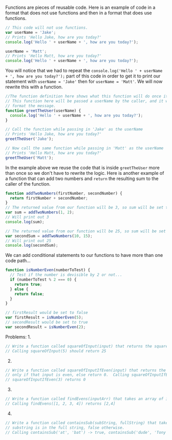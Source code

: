 Functions are pieces of reusable code.  Here is an example of code in a format that does not use functions and then in a format that does use functions.
```javascript
// This code will not use functions.
var userName = 'Jake';
// Prints 'Hello Jake, how are you today?'
console.log('Hello ' + userName + ', how are you today?');

userName = 'Matt';
// Prints 'Hello Matt, how are you today?'
console.log('Hello ' + userName + ', how are you today?');
```

You will notice that we had to repeat the `console.log('Hello ' + userName + ', how are you today?');` part of this code in order
to get it to print our statement with `userName = 'Jake'` then for `userName = 'Matt'`.  We will now rewrite this with a function.

```javascript
//The function definition here shows what this function will do once it is called.
// This function here will be passed a userName by the caller, and it will be used to
// format the message.
function greetTheUser(userName) {
  console.log('Hello ' + userName + ', how are you today?');
}

// Call the function while passing in 'Jake' as the userName
// Prints 'Hello Jake, how are you today?'
greetTheUser('Jake');

// Now call the same function while passing in 'Matt' as the userName
// Prints 'Hello Matt, how are you today?'
greetTheUser('Matt');
```

In the example above we reuse the code that is inside `greetTheUser` more than once so we don't have to rewrite the logic.
Here is another example of a function that can add two numbers and `return` the resulting sum to the caller of the function.

```javascript
function addTwoNumbers(firstNumber, secondNumber) {
  return firstNumber + secondNumber;
}
// The returned value from our function will be 3, so sum will be set to 3 here
var sum = addTwoNumbers(1, 2);
// Will print out 3
console.log(sum);

// The returned value from our function will be 25, so sum will be set to 25 here
var secondSum = addTwoNumbers(10, 15);
// Will print out 25
console.log(secondSum);
```

We can add conditional statements to our functions to have more than one code path...
```javascript
function isNumberEven(numberToTest) {
  // Test if the number is devisible by 2 or not...
  if (numberToTest % 2 === 0) {
    return true;
  } else {
    return false;
  }
}

// firstResult would be set to false
var firstResult = isNumberEven(5);
// secondResult would be set to true
var secondResult = isNumberEven(2);
```

Problems:
1.
```javascript
// Write a function called squareOfInput(input) that returns the square of the input.
// Calling squareOfInput(5) should return 25
```
2.
```javascript
// Write a function called squareOfInputIfEven(input) that returns the square of the input
// only if that input is even, else return 0.  Calling squareOfInputIfEven(2) returns 4
// squareOfInputIfEven(3) returns 0
```
3.
```javascript
// Write a function called findEvens(inputArr) that takes an array of ints and returns an array of only even ints
// Calling findEvens([1, 2, 3, 4]) returns [2,4]
```
4.
```javascript
// Write a function called containsSub(subString, fullString) that takes two strings and returns true if the
// substring is in the full string, false otherwise.
// Calling containsSub('at', 'bat') -> true, containsSub('dude', 'Tony Nardi') -> false
```